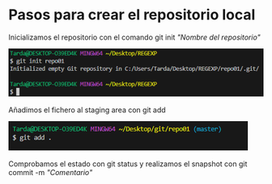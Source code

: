 # Pasos para crear el repositorio local

Inicializamos el repositorio con el comando git init _"Nombre del repositorio"_

![1](fotos\Captura2.PNG)

Añadimos el fichero al staging area con git add

![1](fotos\Captura3.PNG)

Comprobamos el estado con git status y realizamos el snapshot con git commit -m _"Comentario"_
